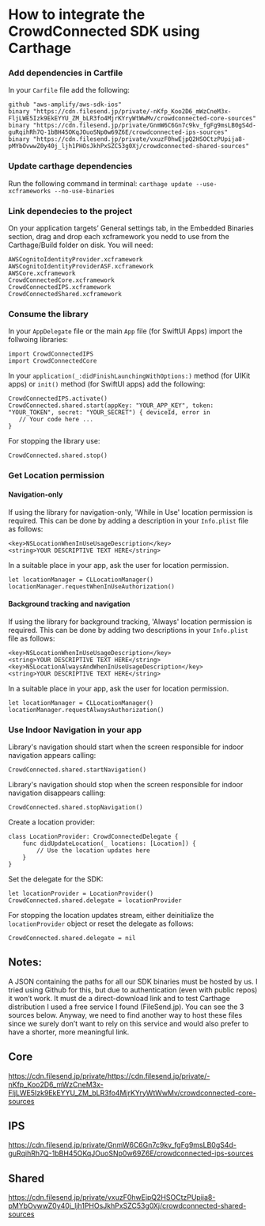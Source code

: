 # How to integrate the CrowdConnected SDK using Carthage

### Add dependencies in Cartfile
In your `Carfile` file add the following:
```
github "aws-amplify/aws-sdk-ios"
binary "https://cdn.filesend.jp/private/-nKfp_Koo2D6_mWzCneM3x-FljLWE5Izk9EkEYYU_ZM_bLR3fo4MjrKYryWtWwMv/crowdconnected-core-sources"
binary "https://cdn.filesend.jp/private/GnmW6C6Gn7c9kv_fgFg9msLB0gS4d-guRqihRh7Q-1bBH45OKqJOuoSNp0w69Z6E/crowdconnected-ips-sources"
binary "https://cdn.filesend.jp/private/vxuzF0hwEjpQ2HSOCtzPUpija8-pMYbOvwwZ0y40j_ljh1PHOsJkhPxSZC53g0Xj/crowdconnected-shared-sources"
```

### Update carthage dependencies
Run the following command in terminal:
`carthage update --use-xcframeworks --no-use-binaries`

### Link dependecies to the project
On your application targets’ General settings tab, in the Embedded Binaries section, drag and drop each xcframework you nedd to use from the Carthage/Build folder on disk.
You will need:
```
AWSCognitoIdentityProvider.xcframework
AWSCognitoIdentityProviderASF.xcframework
AWSCore.xcframework
CrowdConnectedCore.xcframework
CrowdConnectedIPS.xcframework
CrowdConnectedShared.xcframework
```

### Consume the library
In your `AppDelegate` file or the main `App` file (for SwiftUI Apps) import the follwoing libraries:
```
import CrowdConnectedIPS
import CrowdConnectedCore
```

In your `application(_:didFinishLaunchingWithOptions:)` method (for UIKit apps) or `init()` method (for SwiftUI apps) add the following:
```
CrowdConnectedIPS.activate()
CrowdConnected.shared.start(appKey: "YOUR_APP_KEY", token: "YOUR_TOKEN", secret: "YOUR_SECRET") { deviceId, error in
   // Your code here ...
}
```

For stopping the library use:
```
CrowdConnected.shared.stop()
```

### Get Location permission

#### Navigation-only
If using the library for navigation-only, 'While in Use' location permission is required.
This can be done by adding a description in your `Info.plist` file as follows:
```
<key>NSLocationWhenInUseUsageDescription</key>	
<string>YOUR DESCRIPTIVE TEXT HERE</string>
```
In a suitable place in your app, ask the user for location permission.
```
let locationManager = CLLocationManager()
locationManager.requestWhenInUseAuthorization()
```

#### Background tracking and navigation

If using the library for background tracking, 'Always' location permission is required.
This can be done by adding two descriptions in your `Info.plist` file as follows:
```
<key>NSLocationWhenInUseUsageDescription</key>	
<string>YOUR DESCRIPTIVE TEXT HERE</string>
<key>NSLocationAlwaysAndWhenInUseUsageDescription</key>	
<string>YOUR DESCRIPTIVE TEXT HERE</string>
```
In a suitable place in your app, ask the user for location permission.
```
let locationManager = CLLocationManager()
locationManager.requestAlwaysAuthorization()
```

### Use Indoor Navigation in your app
Library's navigation should start when the screen responsible for indoor navigation appears calling:
```
CrowdConnected.shared.startNavigation()
```
Library's navigation should stop when the screen responsible for indoor navigation disappears calling:
```
CrowdConnected.shared.stopNavigation()
```
Create a location provider:
```
class LocationProvider: CrowdConnectedDelegate {
    func didUpdateLocation(_ locations: [Location]) {
        // Use the location updates here
    }
}
```
Set the delegate for the SDK:
```
let locationProvider = LocationProvider()
CrowdConnected.shared.delegate = locationProvider
```
For stopping the location updates stream, either deinitialize the `locationProvider` object or reset the delegate as follows:
```
CrowdConnected.shared.delegate = nil
```

## Notes:

A JSON containing the paths for all our SDK binaries must be hosted by us. I tried using Github for this, but due to authentication (even with public repos) it won’t work. It must de a direct-download link and to test Carthage distribution I used a free service I found (FileSend.jp). 
You can see the 3 sources below. Anyway, we need to find another way to host these files since we surely don’t want to rely on this service and would also prefer to have a shorter, more meaningful link.

## Core
https://cdn.filesend.jp/private/https://cdn.filesend.jp/private/-nKfp_Koo2D6_mWzCneM3x-FljLWE5Izk9EkEYYU_ZM_bLR3fo4MjrKYryWtWwMv/crowdconnected-core-sources

## IPS
https://cdn.filesend.jp/private/GnmW6C6Gn7c9kv_fgFg9msLB0gS4d-guRqihRh7Q-1bBH45OKqJOuoSNp0w69Z6E/crowdconnected-ips-sources

## Shared
https://cdn.filesend.jp/private/vxuzF0hwEjpQ2HSOCtzPUpija8-pMYbOvwwZ0y40j_ljh1PHOsJkhPxSZC53g0Xj/crowdconnected-shared-sources

